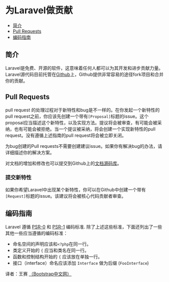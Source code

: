 # 为Laravel做贡献 

- [简介](#introduction)
- [Pull Requests](#pull-requests)
- [编码指南](#coding-guidelines)

<a name="introduction"></a>
## 简介

Laravel是免费、开源的软件，这意味着任何人都可以为其开发和进步贡献力量。Laravel源代码目前托管在[Github](https://github.com/laravel)上，Github提供非常容易的途径fork项目和合并你的贡献。

<a name="pull-requests"></a>
## Pull Requests

pull request 的处理过程对于新特性和bug是不一样的。在你发起一个新特性的pull request之前，你应该先创建一个带有`[Proposal]`标题的issue。这个proposal应当描述这个新特性，以及实现方法。提议将会被审查，有可能会被采纳，也有可能会被拒绝。当一个提议被采纳，将会创建一个实现新特性的pull request。没有遵循上述指南的pull request将会被立即关闭。

为bug创建的Pull requests不需要创建建议issue。如果你有解决bug的办法，请详细描述你的解决方案。

对文档的增加和修改也可以提交到Github上的[文档源码库](https://github.com/laravel/docs)。

### 提交新特性

如果你希望Laravel中出现某个新特性，你可以在Github中创建一个带有`[Request]`标题的issue。该建议将会被核心代码贡献者审查。

<a name="coding-guidelines"></a>
## 编码指南

Laravel 遵循 [PSR-0](https://github.com/php-fig/fig-standards/blob/master/accepted/PSR-0.md) 和 [PSR-1](https://github.com/php-fig/fig-standards/blob/master/accepted/PSR-1-basic-coding-standard.md) 编码标准. 除了上述这些标准，下面还列出了一些其他一些应当遵循的编码标准：

- 命名空间的声明应该和`<?php`在同一行。
- 类定义开始的 `{` 应当和类名在同一行。
- 函数和控制结构开始的 `{` 应该放在单独一行。
- 接口（interface）命名应该添加 `Interface` 做为后缀 (`FooInterface`)

译者：王赛  [（Bootstrap中文网）](http://www.bootcss.com)